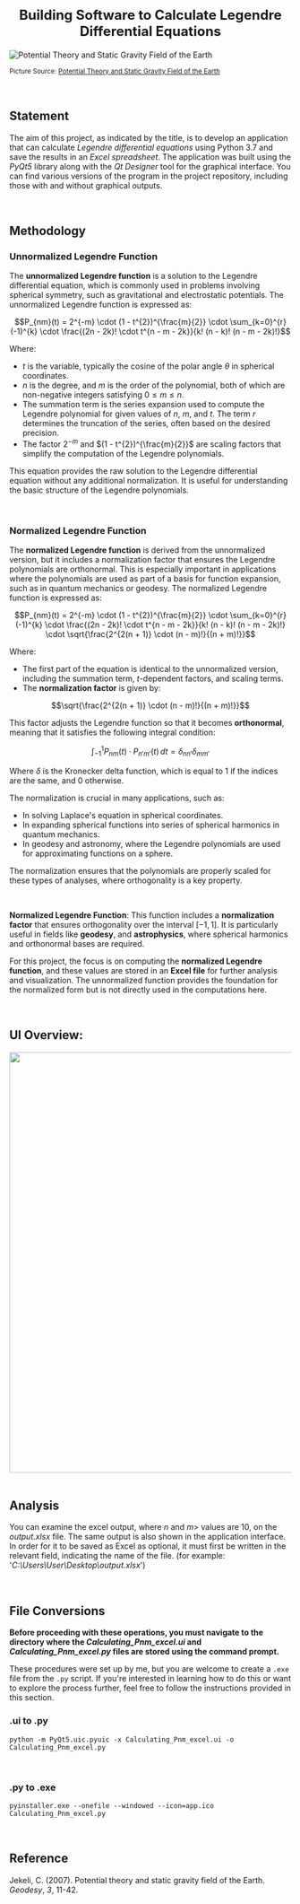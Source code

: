 <h1 align=center><font size = 5>Building Software to Calculate Legendre Differential Equations</font></h1>

<img  src="https://raw.githubusercontent.com/doguilmak/Legendre-Differential-Equations-Calculator-Software/refs/heads/main/assets/spherical_harmonics.png"  alt="Potential Theory and Static Gravity Field of the Earth">

<small>Picture Source: <a  href="https://ui.adsabs.harvard.edu/abs/2007gdsy.book...11J/abstract">Potential Theory and Static Gravity Field of the Earth</a></small>

<br>

## Statement

The aim of this project, as indicated by the title, is to develop an application that can calculate *Legendre differential equations* using Python 3.7 and save the results in an *Excel spreadsheet*. The application was built using the *PyQt5* library along with the *Qt Designer* tool for the graphical interface. You can find various versions of the program in the project repository, including those with and without graphical outputs.

<br>

## Methodology

### Unnormalized Legendre Function

The **unnormalized Legendre function** is a solution to the Legendre differential equation, which is commonly used in problems involving spherical symmetry, such as gravitational and electrostatic potentials. The unnormalized Legendre function is expressed as:

$$P_{nm}(t) = 2^{-m} \cdot (1 - t^{2})^{\frac{m}{2}} \cdot \sum_{k=0}^{r} (-1)^{k} \cdot \frac{(2n - 2k)! \cdot t^{n - m - 2k}}{k! (n - k)! (n - m - 2k)!}$$

Where:
- $t$ is the variable, typically the cosine of the polar angle $\theta$ in spherical coordinates.
- $n$ is the degree, and $m$ is the order of the polynomial, both of which are non-negative integers satisfying $0 \leq m \leq n$.
- The summation term is the series expansion used to compute the Legendre polynomial for given values of $n$, $m$, and $t$. The term $r$ determines the truncation of the series, often based on the desired precision.
- The factor $2^{-m}$ and $(1 - t^{2})^{\frac{m}{2}}$ are scaling factors that simplify the computation of the Legendre polynomials.

This equation provides the raw solution to the Legendre differential equation without any additional normalization. It is useful for understanding the basic structure of the Legendre polynomials.

<br>

### Normalized Legendre Function

The **normalized Legendre function** is derived from the unnormalized version, but it includes a normalization factor that ensures the Legendre polynomials are orthonormal. This is especially important in applications where the polynomials are used as part of a basis for function expansion, such as in quantum mechanics or geodesy. The normalized Legendre function is expressed as:

$$P_{nm}(t) = 2^{-m} \cdot (1 - t^{2})^{\frac{m}{2}} \cdot \sum_{k=0}^{r} (-1)^{k} \cdot \frac{(2n - 2k)! \cdot t^{n - m - 2k}}{k! (n - k)! (n - m - 2k)!} \cdot \sqrt{\frac{2^{2(n + 1)} \cdot (n - m)!}{(n + m)!}}$$

Where:
- The first part of the equation is identical to the unnormalized version, including the summation term, $t$-dependent factors, and scaling terms.
- The **normalization factor** is given by:

$$\sqrt{\frac{2^{2(n + 1)} \cdot (n - m)!}{(n + m)!}}$$

This factor adjusts the Legendre function so that it becomes **orthonormal**, meaning that it satisfies the following integral condition:

$$\int_{-1}^{1} P_{nm}(t) \cdot P_{n'm'}(t) \, dt = \delta_{nn'} \delta_{mm'}$$

Where $\delta$ is the Kronecker delta function, which is equal to 1 if the indices are the same, and 0 otherwise.

The normalization is crucial in many applications, such as:
- In solving Laplace's equation in spherical coordinates.
- In expanding spherical functions into series of spherical harmonics in quantum mechanics.
- In geodesy and astronomy, where the Legendre polynomials are used for approximating functions on a sphere.

The normalization ensures that the polynomials are properly scaled for these types of analyses, where orthogonality is a key property.

<br>

**Normalized Legendre Function**: This function includes a **normalization factor** that ensures orthogonality over the interval $[-1, 1]$. It is particularly useful in fields like  **geodesy**, and **astrophysics**, where spherical harmonics and orthonormal bases are required.

For this project, the focus is on computing the **normalized Legendre function**, and these values are stored in an **Excel file** for further analysis and visualization. The unnormalized function provides the foundation for the normalized form but is not directly used in the computations here.

<br>

<h2>UI Overview:</h2>

<div align="center">
	<img width=600  height=750 src="UI.jpg">
</div>

<br>

<h2>Analysis</h2>

You can examine the excel output, where $n$ and $m$> values ​​are $10$, on the *output.xlsx* file. The same output is also shown in the application interface. In order for it to be saved as Excel as optional, it must first be written in the relevant field, indicating the name of the file. (for example: '<i>C:\Users\User\Desktop\output.xlsx</i>')

<br>

## File Conversions

**Before proceeding with these operations, you must navigate to the directory where the _Calculating_Pnm_excel.ui_ and _Calculating_Pnm_excel.py_ files are stored using the command prompt.**

These procedures were set up by me, but you are welcome to create a `.exe` file from the `.py` script. If you're interested in learning how to do this or want to explore the process further, feel free to follow the instructions provided in this section.

### .ui to .py

    python -m PyQt5.uic.pyuic -x Calculating_Pnm_excel.ui -o Calculating_Pnm_excel.py

<br>

### .py to .exe

    pyinstaller.exe --onefile --windowed --icon=app.ico Calculating_Pnm_excel.py

<br>

## Reference

Jekeli, C. (2007). Potential theory and static gravity field of the Earth. _Geodesy_, _3_, 11-42.
